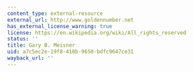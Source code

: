 ```yaml
---
content_type: external-resource
external_url: http://www.goldennumber.net
has_external_license_warning: true
license: https://en.wikipedia.org/wiki/All_rights_reserved
status: ''
title: Gary B. Meisner
uid: a7c5ec2e-19f8-410b-9650-bdfc9647ce31
wayback_url: ''
---
```

